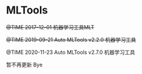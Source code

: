 # MLTools

~~@TIME 2017-12-01 机器学习工具MLT~~

~~@TIME 2019-09-21 Auto MLTools v2.2.0 机器学习工具~~

@TIME 2020-11-23 Auto MLTools v2.7.0 机器学习工具

暂不再更新 Bye
